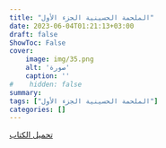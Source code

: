 ```yaml
---
title: "الملحمة الحسينية الجزء الأول"
date: 2023-06-04T01:21:13+03:00
draft: false
ShowToc: False
cover:
    image: img/35.png
    alt: 'صورة'
    caption: ''
#    hidden: false
summary: 
tags: ["الملحمة الحسينية الجزء الأول"]
categories: []
---
```

[تحميل الكتاب](./../../books/35.pdf)


